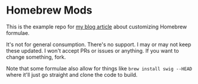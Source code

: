 # Homebrew Mods

This is the example repo for [my blog article](https://www.paraesthesia.com/archive/2023/09/28/hosting-customized-homebrew-formulae/) about customizing Homebrew formulae.

It's not for general consumption. There's no support. I may or may not keep these updated. I won't accept PRs or issues or anything. If you want to change something, fork.

Note that some formulae also allow for things like `brew install swig --HEAD` where it'll just go straight and clone the code to build.
